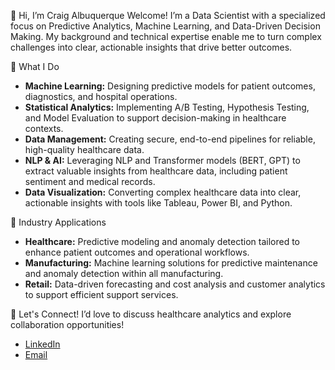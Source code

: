 👋 Hi, I’m Craig Albuquerque
Welcome! I’m a Data Scientist with a specialized focus on Predictive Analytics, Machine Learning, and Data-Driven Decision Making. My background and technical expertise enable me to turn complex challenges into clear, actionable insights that drive better outcomes.

🔧 What I Do
- **Machine Learning:** Designing predictive models for patient outcomes, diagnostics, and hospital operations.
- **Statistical Analytics:** Implementing A/B Testing, Hypothesis Testing, and Model Evaluation to support decision-making in healthcare contexts.
- **Data Management:** Creating secure, end-to-end pipelines for reliable, high-quality healthcare data.
- **NLP & AI:** Leveraging NLP and Transformer models (BERT, GPT) to extract valuable insights from healthcare data, including patient sentiment and medical records.
- **Data Visualization:** Converting complex healthcare data into clear, actionable insights with tools like Tableau, Power BI, and Python.

💼 Industry Applications
- **Healthcare:** Predictive modeling and anomaly detection tailored to enhance patient outcomes and operational workflows.
- **Manufacturing:** Machine learning solutions for predictive maintenance and anomaly detection within all manufacturing.
- **Retail:** Data-driven forecasting and cost analysis and customer analytics to support efficient support services.

💬 Let's Connect!
I’d love to discuss healthcare analytics and explore collaboration opportunities!

- [LinkedIn](https://www.linkedin.com/in/craigalbuquerque/)
- [Email](mailto:craigalbuque@gmail.com)
